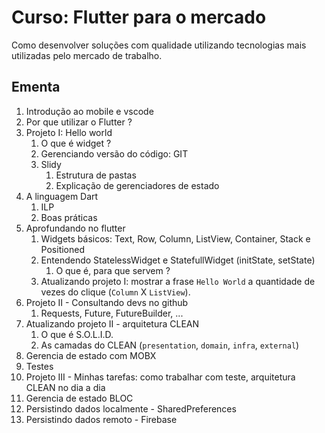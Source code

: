 # Curso: Flutter para o mercado

Como desenvolver soluções com qualidade utilizando tecnologias mais utilizadas pelo mercado de trabalho.

## Ementa

1. Introdução ao mobile e vscode
2. Por que utilizar o Flutter ?
3. Projeto I: Hello world
    1. O que é widget ?
    2. Gerenciando versão do código: GIT
    3. Slidy
        1. Estrutura de pastas
        2. Explicação de gerenciadores de estado
4. A linguagem Dart
    1. ILP
    2. Boas práticas
5. Aprofundando no flutter
    1. Widgets básicos: Text, Row, Column, ListView, Container, Stack e Positioned
    2. Entendendo StatelessWidget e StatefullWidget (initState, setState)
        1. O que é, para que servem ?
    3. Atualizando projeto I: mostrar a frase `Hello World` a quantidade de vezes do clique (`Column` X `ListView`).
6. Projeto II - Consultando devs no github
    1. Requests, Future, FutureBuilder, ...
7. Atualizando projeto II - arquitetura CLEAN
    1. O que é  S.O.L.I.D.
    2. As camadas do CLEAN (`presentation`, `domain`, `infra`, `external`)
8. Gerencia de estado com MOBX
9. Testes
10. Projeto III - Minhas tarefas: como trabalhar com teste, arquitetura CLEAN no dia a dia
11. Gerencia de estado BLOC
12. Persistindo dados localmente - SharedPreferences
13. Persistindo dados remoto - Firebase
